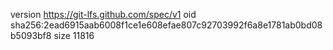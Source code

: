 version https://git-lfs.github.com/spec/v1
oid sha256:2ead6915aab6008f1ce1e608efae807c92703992f6a8e1781ab0bd08b5093bf8
size 11816
